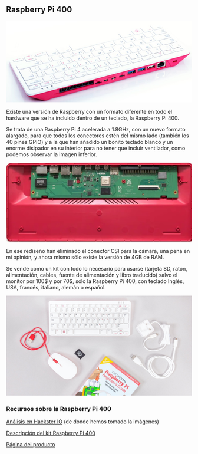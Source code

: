 ## Raspberry Pi 400

![Raspberry Pi 400](./images/RPI_400_BACK_2_WHITE_recortada.jpg)

Existe una versión de Raspberry con un  formato diferente en todo el hardware que se ha incluido dentro de un teclado, la Raspberry Pi 400.

Se trata de una Raspberry Pi 4 acelerada a 1.8GHz, con un nuevo formato alargado, para que todos los conectores estén del mismo lado (también los 40 pines GPIO) y a la que han añadido un bonito teclado blanco y un enorme disipador en su interior para no tener que incluir ventilador, como podemos observar la imagen inferior.

![Raspberry Pi 400](./images/inside_raspi400_recortada_ampliada_125.jpg)

En ese rediseño han eliminado el conector CSI para la cámara, una pena en mi opinión, y ahora mismo sólo existe la versión de 4GB de RAM.

Se vende como un kit con todo lo necesario para usarse (tarjeta SD, ratón, alimentación, cables, fuente de alimentación y libro traducido) salvo el monitor por 100$ y por 70$, sólo la Raspberry Pi 400, con teclado Inglés, USA, francés, italiano, alemán o español.

![Kit de Raspberry Pi 400](./images/kit-raspi400.jpg)

### Recursos sobre la Raspberry Pi 400

[Análisis en Hackster IO](https://www.hackster.io/news/hands-on-with-the-raspberry-pi-400-the-first-consumer-product-raspberry-pi-2718c6b45ad3) (de donde hemos tomado la imágenes)

[Descripción del kit Raspberry Pi 400](https://magpi.raspberrypi.com/articles/raspberry-pi-400-specifications-benchmarks-and-personal-computer-kit)

[Página del producto](https://www.raspberrypi.com/products/raspberry-pi-400/)  

